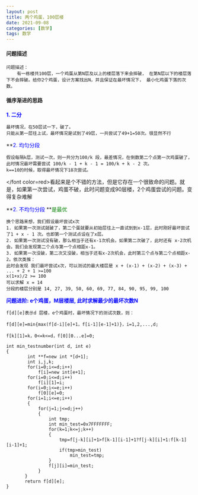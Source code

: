 ```yaml
---
layout: post
title: 两个鸡蛋，100层楼
date: 2021-09-08
categories: [数学]
tags: 数学
---
```



#### 问题描述
```
问题描述：
    有一栋楼共100层，一个鸡蛋从第N层及以上的楼层落下来会摔破， 在第N层以下的楼层落下不会摔破。给你2个鸡蛋，设计方案找出N，并且保证在最坏情况下， 最小化鸡蛋下落的次数。
```
#### 循序渐进的思路

**<font color=blue>1. 二分</font>**
```
最坏情况，在50层试一下，破了。
只能从第一层往上试，最坏情况是试到了49层，一共尝试了49+1=50次。很显然不行
```

**<font color=blue>2. 均匀分段</font>
```
假设每隔k层，测试一次，则一共分为100/k 段，最差情况，在倒数第二个点第一次鸡蛋破了，
此时情况最坏需要尝试 100/k - 1 + k - 1 = 100/k + k - 2 次。
k==10的时候，取得最坏情况下18次尝试。
```
</font color=red>看起来是个不错的方法，但是它存在一个很致命的问题。就是，如果第一次尝试，鸡蛋不破，此时问题变成90层楼，2个鸡蛋尝试的问题。变得复杂难解<font>


**<font color=blue>2. 不均匀分段</font>  **<font color=green>是最优</font>
```
换个思路来想，我们假设最坏尝试x次
1. 如果第一次测试就破了，第二个蛋就要从初始层往上一直试到到x-1层，此时刚好最坏尝试了1 + x - 1 次。也即第一个测试点设在了x层。
2. 如果第一次测试没有破，那么相当于还有x-1次机会。如果第二次破了，此时还有 x-2次机会。我们会发现第二个点与第一个点相距x-1。
3. 如果第一次没破，第二次又没破，相当于还有x-2次机会，此时第三个点与第二个点相距x-2。依次类推：
此时会发现 我们最坏尝试x次，可以测试的最大楼层是 x + (x-1) + (x-2) + (x-3) + ... + 2 + 1 >=100
x(1+x)/2 >= 100
可以求解 x = 14
分段的楼层分别是 14, 27, 39, 50, 60, 69, 77, 84, 90, 95, 99, 100
```

**<font color=blue> 问题进阶: e个鸡蛋，M层楼层, 此时求解最少的最坏次数N</font>**
```
f[d][e]表示d 层楼，e个鸡蛋时，最坏情况下的测试次数，则：

f[d][e]=min{max(f[d-i][e]+1，f[i-1][e-1]+1)}，i=1,2,...,d;

f[k][1]=k，0<=k<=d，f[0][0...e]=0;

int min_testnumber(int d, int e)  
{  
        int **f=new int *[d+1];  
        int i,j,k;  
        for(i=0;i<=d;i++)  
            f[i]=new int[e+1];  
        for(i=0;i<=d;i++)  
            f[i][1]=i;  
        for(i=0;i<=e;i++)  
            f[0][e]=0;  
        for(i=1;i<=e;i++)  
        {  
            for(j=1;j<=d;j++)  
            {  
                int tmp;  
                int min_test=0x7FFFFFFF;  
                for(k=1;k<=j;k++)  
                {  
                    tmp=f[j-k][i]+1>f[k-1][i-1]+1?f[j-k][i]+1:f[k-1][i-1]+1;  
                    if(tmp>min_test)  
                        min_test=tmp;  
                }  
                f[j][i]=min_test;  
            }  
       }  
       return f[d][e];  
}
```
